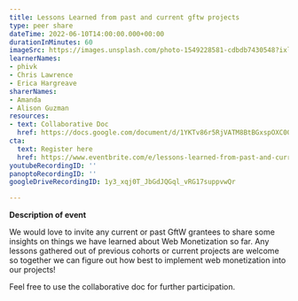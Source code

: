 ```yaml
---
title: Lessons Learned from past and current gftw projects
type: peer share
dateTime: 2022-06-10T14:00:00.000+00:00
durationInMinutes: 60
imageSrc: https://images.unsplash.com/photo-1549228581-cdbdb7430548?ixlib=rb-1.2.1&ixid=MnwxMjA3fDB8MHxwaG90by1wYWdlfHx8fGVufDB8fHx8&auto=format&fit=crop&w=1470&q=80
learnerNames:
- phivk
- Chris Lawrence
- Erica Hargreave
sharerNames:
- Amanda
- Alison Guzman
resources:
- text: Collaborative Doc
  href: https://docs.google.com/document/d/1YKTv86r5RjVATM8BtBGxspOXC00bPKOk6l73jFeRza8/edit#
cta:
  text: Register here
  href: https://www.eventbrite.com/e/lessons-learned-from-past-and-current-gftw-projects-tickets-360511869707
youtubeRecordingID: ''
panoptoRecordingID: ''
googleDriveRecordingID: 1y3_xqj0T_JbGdJQGql_vRG17suppvwQr

---
```

**Description of event**

We would love to invite any current or past GftW grantees to share some insights on things we have learned about Web Monetization so far. Any lessons gathered out of previous cohorts or current projects are welcome so together we can figure out how best to implement web monetization into our projects!

Feel free to use the collaborative doc for further participation.